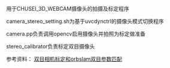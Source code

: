 <p>用于CHUSEI_3D_WEBCAM摄像头的拍摄及标定程序</p>
<p>camera_stereo_setting.sh为基于uvcdynctrl的摄像头模式切换程序</p>
<p>camera.pp负责调用opencv启用摄像头并拍照为标定做准备</p>
<p>stereo_calibrator负责标定双目摄像头</p>
参考资料：
<a href="https://blog.csdn.net/weixin_48592526/article/details/122848467?fromshare=blogdetail&sharetype=blogdetail&sharerId=122848467&sharerefer=PC&sharesource=GoDKyLiN&sharefrom=from_link" title="超链接title">双目相机标定和orbslam双目参数匹配</a>
